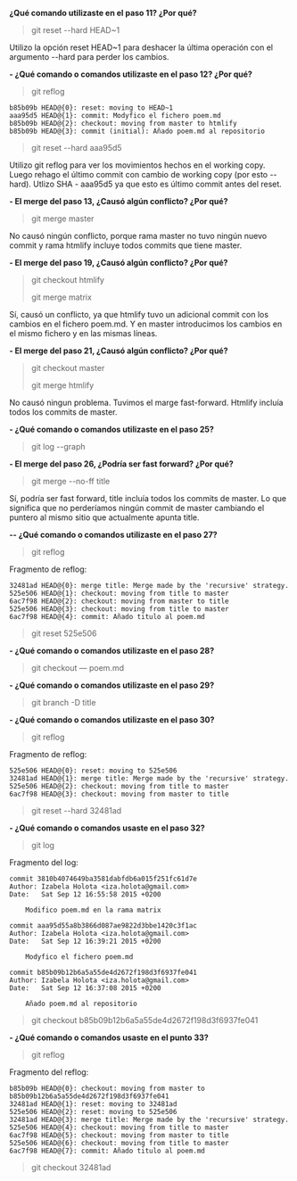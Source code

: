 **¿Qué comando utilizaste en el paso 11? ¿Por qué?**

>git reset --hard HEAD~1

Utilizo la opción reset HEAD~1 para deshacer la última operación con el argumento --hard para perder los cambios.



**- ¿Qué comando o comandos utilizaste en el paso 12? ¿Por qué?**
>git reflog

```
b85b09b HEAD@{0}: reset: moving to HEAD~1
aaa95d5 HEAD@{1}: commit: Modyfico el fichero poem.md
b85b09b HEAD@{2}: checkout: moving from master to htmlify
b85b09b HEAD@{3}: commit (initial): Añado poem.md al repositorio
```
>git reset --hard aaa95d5

Utilizo git reflog para ver los movimientos hechos en el working copy.
Luego rehago el último commit con cambio de working copy (por esto --hard).
Utlizo SHA - aaa95d5 ya que esto es último commit antes del reset.


**- El merge del paso 13, ¿Causó algún conflicto? ¿Por qué?**

>git merge master

No causó ningún conflicto, porque rama master no tuvo ningún nuevo commit y rama htmlify incluye todos commits que tiene master.

**- El merge del paso 19, ¿Causó algún conflicto? ¿Por qué?**
>git checkout htmlify
>
>git merge matrix

Sí, causó un conflicto, ya que htmlify tuvo un adicional commit con los cambios en el fichero poem.md. Y en master introducimos los cambios en el mismo fichero y en las mismas líneas.


**- El merge del paso 21, ¿Causó algún conflicto? ¿Por qué?**

>git checkout master
>
>git merge htmlify

No causó ningun problema. Tuvimos el marge fast-forward. Htmlify incluía todos los commits de master.


**- ¿Qué comando o comandos utilizaste en el paso 25?**

>git log --graph

**- El merge del paso 26, ¿Podría ser fast forward? ¿Por qué?** 

>git merge --no-ff title


Sí, podría ser fast forward, title incluía todos los commits de master. Lo que significa que no perderíamos ningún commit de master cambiando el puntero al mismo sitio que actualmente apunta title.

**-- ¿Qué comando o comandos utilizaste en el paso 27?**

>git reflog

Fragmento de reflog:

```
32481ad HEAD@{0}: merge title: Merge made by the 'recursive' strategy.
525e506 HEAD@{1}: checkout: moving from title to master
6ac7f98 HEAD@{2}: checkout: moving from master to title
525e506 HEAD@{3}: checkout: moving from title to master
6ac7f98 HEAD@{4}: commit: Añado titulo al poem.md
```

>git reset 525e506


**- ¿Qué comando o comandos utilizaste en el paso 28?**

>git checkout — poem.md

**- ¿Qué comando o comandos utilizaste en el paso 29?**

>git branch -D title

**- ¿Qué comando o comandos utilizaste en el paso 30?**

>git reflog

Fragmento de reflog:

```
525e506 HEAD@{0}: reset: moving to 525e506
32481ad HEAD@{1}: merge title: Merge made by the 'recursive' strategy.
525e506 HEAD@{2}: checkout: moving from title to master
6ac7f98 HEAD@{3}: checkout: moving from master to title
```

>git reset --hard 32481ad



**- ¿Qué comando o comandos usaste en el paso 32?**

>git log

Fragmento del log:

```
commit 3810b4074649ba3581dabfdb6a015f251fc61d7e
Author: Izabela Holota <iza.holota@gmail.com>
Date:   Sat Sep 12 16:55:58 2015 +0200

    Modifico poem.md en la rama matrix

commit aaa95d55a8b3866d087ae9822d3bbe1420c3f1ac
Author: Izabela Holota <iza.holota@gmail.com>
Date:   Sat Sep 12 16:39:21 2015 +0200

    Modyfico el fichero poem.md

commit b85b09b12b6a5a55de4d2672f198d3f6937fe041
Author: Izabela Holota <iza.holota@gmail.com>
Date:   Sat Sep 12 16:37:08 2015 +0200

    Añado poem.md al repositorio
```

>git checkout b85b09b12b6a5a55de4d2672f198d3f6937fe041


**- ¿Qué comando o comandos usaste en el punto 33?**

>git reflog

Fragmento del reflog:

```
b85b09b HEAD@{0}: checkout: moving from master to b85b09b12b6a5a55de4d2672f198d3f6937fe041
32481ad HEAD@{1}: reset: moving to 32481ad
525e506 HEAD@{2}: reset: moving to 525e506
32481ad HEAD@{3}: merge title: Merge made by the 'recursive' strategy.
525e506 HEAD@{4}: checkout: moving from title to master
6ac7f98 HEAD@{5}: checkout: moving from master to title
525e506 HEAD@{6}: checkout: moving from title to master
6ac7f98 HEAD@{7}: commit: Añado titulo al poem.md
```

>git checkout 32481ad



